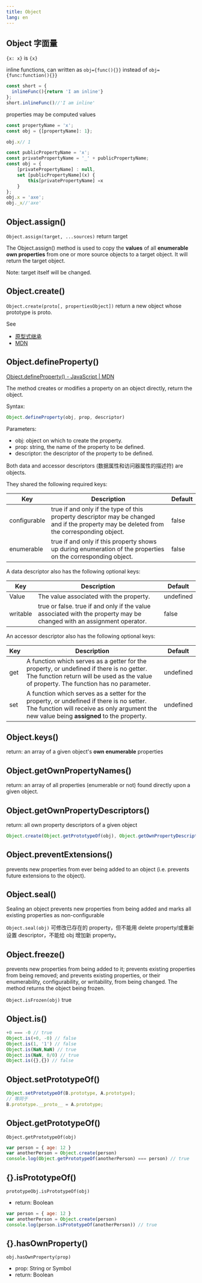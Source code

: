 ```yaml
---
title: Object
lang: en
---
```


## Object 字面量

`{x: x}` is `{x}`

inline functions, can written as `obj={func(){}}` instead of `obj={func:function(){}}`

``` javascript
const short = {
  inlineFunc(){return 'I am inline'}
};
short.inlineFunc()//'I am inline'
```

properties may be computed values

``` javascript
const propertyName = 'x';
const obj = {[propertyName]: 1};

obj.x// 1
```

``` javascript
const publicPropertyName = 'x';
const privatePropertyName = '_' + publicPropertyName;
const obj = {
    [privatePropertyName] : null,
    set [publicPropertyName](x) {
        this[privatePropertyName] =x
    }
};
obj.x = 'axe';
obj._x//'axe'
```

## Object.assign()

`Object.assign(target, ...sources)` return target

The Object.assign() method is used to copy the **values** of all **enumerable own properties** from one or more source objects to a target object. It will return the target object.

Note: target itself will be changed.

## Object.create()

`Object.create(proto[, propertiesObject])` return a new object whose prototype is proto.

See

- [原型式继承](/ecmascript/inheritance/#原型式继承)
- [MDN](https://developer.mozilla.org/en-US/docs/Web/JavaScript/Reference/Global_Objects/Object/create)

## Object.defineProperty()

[Object.defineProperty() - JavaScript \| MDN](https://developer.mozilla.org/en-US/docs/Web/JavaScript/Reference/Global_Objects/Object/defineProperty)

The method creates or modifies a property on an object directly, return the object.

Syntax:

```javascript
Object.defineProperty(obj, prop, descriptor)
```

Parameters:

- obj: object on which to create the property.
- prop: string, the name of the property to be defined.
- descriptor: the descriptor of the property to be defined.

Both data and accessor descriptors (数据属性和访问器属性的描述符) are objects.

They shared the following required keys:

|Key|Description|Default|
|---|---|---|
| configurable | true if and only if the type of this property descriptor may be changed and if the property may be deleted from the corresponding object. |false|
| enumerable | true if and only if this property shows up during enumeration of the properties on the corresponding object.|false|

A data descriptor also has the following optional keys:

|Key|Description|Default|
|---|---|---|
| Value | The value associated with the property.| undefined |
| writable| true or false. true if and only if the value associated with the property may be changed with an assignment operator.| false |

An accessor descriptor also has the following optional keys:

|Key|Description|Default|
|---|---|---|
| get| A function which serves as a getter for the property, or undefined if there is no getter. The function return will be used as the value of property. The function has no parameter. | undefined |
| set| A function which serves as a setter for the property, or undefined if there is no setter. The function will receive as only argument the new value being **assigned** to the property. | undefined |

## Object.keys()

return: an array of a given object's **own enumerable** properties

##  Object.getOwnPropertyNames()

return: an array of all properties (enumerable or not) found directly upon a given object.

## Object.getOwnPropertyDescriptors()

return: all own property descriptors of a given object

``` javascript
Object.create(Object.getPrototypeOf(obj), Object.getOwnPropertyDescriptors(obj))
```

## Object.preventExtensions()

prevents new properties from ever being added to an object (i.e. prevents future extensions to the object).

## Object.seal()

Sealing an object prevents new properties from being added and marks all existing properties as non-configurable

`Object.seal(obj)` 可修改已存在的 property，但不能用 delete property/或重新设置 descriptor，不能给 obj 增加新 property。

## Object.freeze()

prevents new properties from being added to it; prevents existing properties from being removed; and prevents existing properties, or their enumerability, configurability, or writability, from being changed. The method returns the object being frozen.

`Object.isFrozen(obj)` true

## Object.is()

``` javascript
+0 === -0 // true
Object.is(+0, -0) // false
Object.is(1, '1') // false
Object.is(NaN,NaN) // true
Object.is(NaN, 0/0) // true
Object.is({},{}) // false
```

## Object.setPrototypeOf()

``` javascript
Object.setPrototypeOf(B.prototype, A.prototype);
// 等同于
B.prototype.__proto__ = A.prototype;
```

## Object.getPrototypeOf()

`Object.getPrototypeOf(obj)`

``` javascript
var person = { age: 12 }
var anotherPerson = Object.create(person)
console.log(Object.getPrototypeOf(anotherPerson) === person) // true
```

## {}.isPrototypeOf()

`prototypeObj.isPrototypeOf(obj)`

- return: Boolean

``` javascript
var person = { age: 12 }
var anotherPerson = Object.create(person)
console.log(person.isPrototypeOf(anotherPerson)) // true
```

## {}.hasOwnProperty()

`obj.hasOwnProperty(prop)`

- prop: String or Symbol
- return: Boolean
